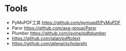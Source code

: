 

# Tools
- PyMuPDF工具 https://github.com/pymupdf/PyMuPDF
- Parsr https://github.com/axa-group/Parsr
- Plumber  https://github.com/jsvine/pdfplumber
- https://github.com/jalan/pdftotext
- https://github.com/allenai/scholarphi

